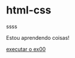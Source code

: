 # html-css
 ssss

 Estou aprendendo coisas!

 <a href="dyke06.github.io./html-css/"> executar o ex00</a>
